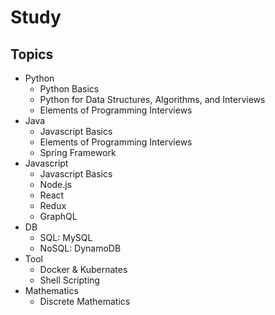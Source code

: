 # Study

## Topics
* Python
  * Python Basics
  * Python for Data Structures, Algorithms, and Interviews
  * Elements of Programming Interviews
* Java
  * Javascript Basics
  * Elements of Programming Interviews
  * Spring Framework
* Javascript
  * Javascript Basics
  * Node.js
  * React
  * Redux
  * GraphQL
* DB
  * SQL: MySQL
  * NoSQL: DynamoDB
* Tool
  * Docker & Kubernates
  * Shell Scripting
* Mathematics
  * Discrete Mathematics

